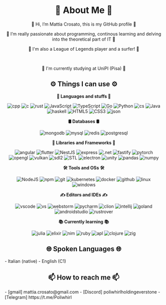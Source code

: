 <h1 align="center"><strong>🐸 About Me 🐸</strong></h1>

<p align="center">👋 Hi, I’m Mattia Crosato, this is my GitHub profile 👋</p>
<p align="center">👀 I’m really passionate about programming, continous learning and delving into the theoretical part of IT 👀</p> 
<p align="center">👀 I'm also a League of Legends player and a surfer! 👀</p>
<br>
<p align="center">🌱 I'm currently studying at UniPI (Pisa) 🌱</p>

<h2 align="center"><strong>⚙️ Things I can use ⚙️</strong></h2>
<p align="center"><strong>📜 Languages and stuffs 📜</strong></p>
<p align="center">
    <img alt="cpp" src="https://img.shields.io/badge/c++-000000?style=for-the-badge&logo=c++" />
    <img alt="c" src="https://img.shields.io/badge/c-000000?style=for-the-badge&logo=c" />
    <img alt="rust" src="https://img.shields.io/badge/rust-000000?style=for-the-badge&logo=rust" />
    <img alt="JavaScript" src="https://img.shields.io/badge/javascript-000000.svg?&style=for-the-badge&logo=javascript&logoColor=%23F7DF1E" />
    <img alt="TypeScript" src="https://img.shields.io/badge/typescript-000000.svg?&style=for-the-badge&logo=typescript&logoColor=%448cab" />
    <img alt="Go" src="https://img.shields.io/badge/go-000000.svg?&style=for-the-badge&logo=go" />
    <img alt="Python" src="https://img.shields.io/badge/python-000000.svg?&style=for-the-badge&logo=python&logoColor=%23F7DF1E" />
    <img alt="cs" src="https://img.shields.io/badge/c%23-000000.svg?&style=for-the-badge&logo=csharp&logoColor=%23F7DF1E" />
    <img alt="Java" src="https://img.shields.io/badge/java-000000.svg?&style=for-the-badge&logo=java" />
    <img alt="haskell" src="https://img.shields.io/badge/haskell-000000.svg?&style=for-the-badge&logo=haskell" />
    <img alt="HTML5" src="https://img.shields.io/badge/html5-000000.svg?&style=for-the-badge&logo=html5" />
    <img alt="CSS3" src="https://img.shields.io/badge/css3-000000.svg?&style=for-the-badge&logo=css3" />
    <img alt="json" src="https://img.shields.io/badge/json-000000.svg?&style=for-the-badge&logo=json" />
</p>

<p align="center"><strong>🛢️ Databases 🛢️</strong></p>
<p align="center">
    <img alt="mongodb" src="https://img.shields.io/badge/mongodb-000000.svg?&style=for-the-badge&logo=mongodb" />
    <img alt="mysql" src="https://img.shields.io/badge/mysql-000000.svg?&style=for-the-badge&logo=mysql" />
    <img alt="redis" src="https://img.shields.io/badge/redis-000000.svg?&style=for-the-badge&logo=redis" />
    <img alt="postgresql" src="https://img.shields.io/badge/postgresql-000000.svg?&style=for-the-badge&logo=postgresql" />
</p>

<p align="center"><strong>📙 Libraries and Frameworks 📙</strong></p>
<p align="center">
    <img alt="angular" src="https://img.shields.io/badge/angular-000000.svg?&style=for-the-badge&logo=angular" />
    <img alt="flutter" src="https://img.shields.io/badge/flutter-000000.svg?&style=for-the-badge&logo=flutter" />  
    <img alt="NestJS" src="https://img.shields.io/badge/nest.js-000000.svg?&style=for-the-badge&logo=nestjs" />
    <img alt="express" src="https://img.shields.io/badge/express-000000.svg?&style=for-the-badge&logo=express" />
    <img alt=".net" src="https://img.shields.io/badge/.net-000000.svg?&style=for-the-badge&logo=.net" />
    <img alt="fastify" src="https://img.shields.io/badge/fastify-000000.svg?&style=for-the-badge&logo=fastify" />
    <img alt="pytorch" src="https://img.shields.io/badge/pytorch-000000.svg?&style=for-the-badge&logo=pytorch" />
    <img alt="opengl" src="https://img.shields.io/badge/opengl-000000.svg?&style=for-the-badge&logo=opengl" />
    <img alt="vulkan" src="https://img.shields.io/badge/vulkan-000000.svg?&style=for-the-badge&logo=vulkan" />
    <img alt="sdl2" src="https://img.shields.io/badge/sdl2-000000.svg?&style=for-the-badge&logo=cpp" />
    <img alt="STL" src="https://img.shields.io/badge/stl-000000.svg?&style=for-the-badge&logo=cpp" />
    <img alt="electron" src="https://img.shields.io/badge/electron-000000.svg?&style=for-the-badge&logo=electron" />
    <img alt="unity" src="https://img.shields.io/badge/unity-000000.svg?&style=for-the-badge&logo=unity" />
    <img alt="pandas" src="https://img.shields.io/badge/pandas-000000.svg?&style=for-the-badge&logo=pandas" />
    <img alt="numpy" src="https://img.shields.io/badge/numpy-000000.svg?&style=for-the-badge&logo=numpy" />
</p>

<p align="center"><strong>🛠️ Tools and OSs 🛠️</strong></p>
<p align="center">
    <img alt="NodeJS" src="https://img.shields.io/badge/node.js-000000.svg?&style=for-the-badge&logo=node.js" />
    <img alt="npm" src="https://img.shields.io/badge/npm-000000.svg?&style=for-the-badge&logo=npm&logoColor=%448cab" />
    <img alt="git" src="https://img.shields.io/badge/git-000000.svg?&style=for-the-badge&logo=git" />
    <img alt="kubernetes" src="https://img.shields.io/badge/kubernetes-000000.svg?&style=for-the-badge&logo=kubernetes" />
    <img alt="docker" src="https://img.shields.io/badge/docker-000000.svg?&style=for-the-badge&logo=docker" />
    <img alt="github" src="https://img.shields.io/badge/github-000000.svg?&style=for-the-badge&logo=github" />
    <img alt="linux" src="https://img.shields.io/badge/linux-000000.svg?&style=for-the-badge&logo=linux" />
    <img alt="windows" src="https://img.shields.io/badge/windows-000000.svg?&style=for-the-badge&logo=windows" />
</p>

<p align="center"><strong>✍️ Editors and IDEs ✍️</strong></p>
<p align="center">
    <img alt="vscode" src="https://img.shields.io/badge/vscode-000000.svg?&style=for-the-badge&logo=visual-studio-code" />
    <img alt="vs" src="https://img.shields.io/badge/visual%20studio-000000.svg?&style=for-the-badge&logo=visual-studio" />
    <img alt="webstorm" src="https://img.shields.io/badge/webstorm-000000.svg?&style=for-the-badge&logo=webstorm" />
    <img alt="pycharm" src="https://img.shields.io/badge/pycharm-000000.svg?&style=for-the-badge&logo=pycharm" />
    <img alt="clion" src="https://img.shields.io/badge/clion-000000.svg?&style=for-the-badge&logo=clion" />
    <img alt="intellij" src="https://img.shields.io/badge/intellij-000000.svg?&style=for-the-badge&logo=intellij-idea" />
    <img alt="goland" src="https://img.shields.io/badge/goland-000000.svg?&style=for-the-badge&logo=goland" />
    <img alt="androidstudio" src="https://img.shields.io/badge/android%20studio-000000.svg?&style=for-the-badge&logo=android-studio" />
    <img alt="rustrover" src="https://img.shields.io/badge/rustrover-000000.svg?&style=for-the-badge&logo=rust" />
</p>

<p align="center"><strong>📚 Currently learning 📚</strong></p>
<p align="center">
    <img alt="julia" src="https://img.shields.io/badge/julia-000000.svg?&style=for-the-badge&logo=julia" />
    <img alt="elixir" src="https://img.shields.io/badge/elixir-000000.svg?&style=for-the-badge&logo=elixir" />
    <img alt="nim" src="https://img.shields.io/badge/nim-000000.svg?&style=for-the-badge&logo=nim" />
    <img alt="ruby" src="https://img.shields.io/badge/ruby-000000.svg?&style=for-the-badge&logo=ruby" />
    <img alt="apl" src="https://img.shields.io/badge/apl-000000.svg?&style=for-the-badge&logo=apl" />
    <img alt="clojure" src="https://img.shields.io/badge/clojure-000000.svg?&style=for-the-badge&logo=clojure" />
    <img alt="zig" src="https://img.shields.io/badge/zig-000000.svg?&style=for-the-badge&logo=zig" />
</p>

<h2 align="center"><strong>🌐 Spoken Languages 🌐</strong></h2>
- Italian (native)
- English (C1)

<h2 align="center"><strong>📫 How to reach me 📫</strong></h2>
- [gmail] mattia.crosato@gmail.com
- [Discord] poliwhirlholdingeverstone
- [Telegram] https://t.me/Poliwhirl
